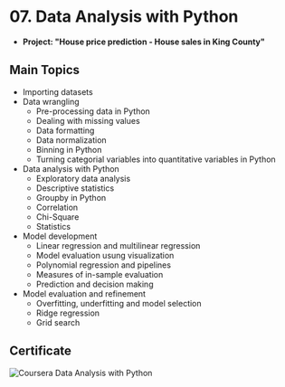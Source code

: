 # 07. Data Analysis with Python
  * **Project: "House price prediction - House sales in King County"**
## Main Topics
  * Importing datasets 
  * Data wrangling 
    * Pre-processing data in Python 
    * Dealing with missing values 
    * Data formatting 
    * Data normalization 
    * Binning in Python 
    * Turning categorial variables into quantitative variables in Python 
  * Data analysis with Python 
    * Exploratory data analysis 
    * Descriptive statistics
    * Groupby in Python 
    * Correlation 
    * Chi-Square
    * Statistics 
  * Model development 
    * Linear regression and multilinear regression 
    * Model evaluation usung visualization 
    * Polynomial regression and pipelines 
    * Measures of in-sample evaluation 
    * Prediction and decision making 
  * Model evaluation and refinement 
    * Overfitting, underfitting and model selection 
    * Ridge regression 
    * Grid search 
     
## Certificate
![Coursera Data Analysis with Python](https://user-images.githubusercontent.com/89849171/172606950-c9c242ca-506f-49d2-ad3a-4a7afe4172ea.png)
